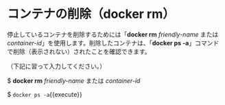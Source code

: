 # コンテナの削除（docker rm）

停止しているコンテナを削除するためには「**docker rm** *friendly-name* または *container-id*」を使用します。削除したコンテナは、「**docker ps -a**」コマンドで削除（表示されない）されたことを確認できます。

（下記に習って入力してください。）  

$ **docker rm** *friendly-name* または *container-id*  

$ `docker ps -a`{{execute}}  
